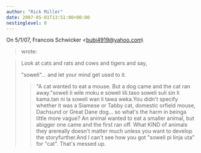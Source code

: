 ```yaml
---
author: "Rick Miller"
date: 2007-05-01T13:51:00+00:00
nestinglevel: 0
---
```

On 5/1/07, Francois Schwicker <[bubi4919@yahoo.com](mailto://bubi4919@yahoo.com)\
> wrote:

> 
>> 
> Look at cats and rats and cows and tigers and say,
> 
> "soweli"... and let your mind get used to it.
>> "A cat wanted to eat a mouse. But a dog came and the
> cat ran away."soweli li wile moku e soweli lili.taso soweli suli sin li kama.tan ni la soweli wan li tawa weka.You didn't specify whether it was a Siamese or Tabby cat, domestic orfield mouse, Dachsund or Great Dane dog... so what's the harm in beinga little more vague? An animal wanted to eat a smaller animal, but abigger one came and the first ran off. What KIND of animals they arereally doesn't matter much unless you want to develop the storyfurther.And I can't see how you got "soweli pi linja uta" for "cat". That's messed up.